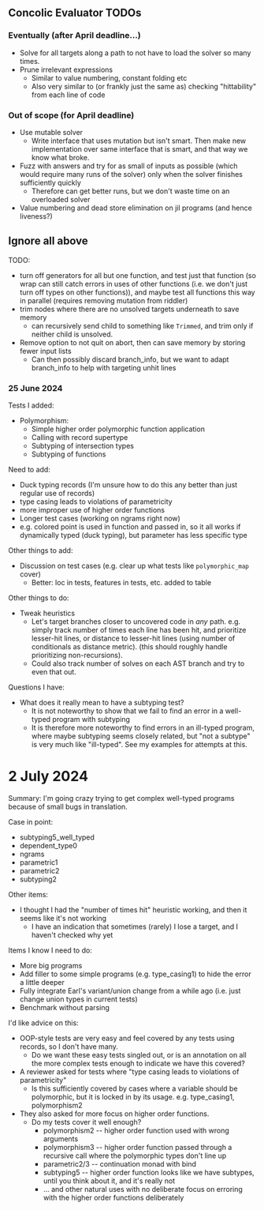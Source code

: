 ## Concolic Evaluator TODOs

### Eventually (after April deadline...)

* Solve for all targets along a path to not have to load the solver so many times.
* Prune irrelevant expressions
  * Similar to value numbering, constant folding etc
  * Also very similar to (or frankly just the same as) checking "hittability" from each line of code

### Out of scope (for April deadline)

* Use mutable solver
  * Write interface that uses mutation but isn't smart. Then make new implementation over same interface that is smart, and that way we know what broke.
* Fuzz with answers and try for as small of inputs as possible (which would require many runs of the solver) only when the solver finishes sufficiently quickly
  * Therefore can get better runs, but we don't waste time on an overloaded solver
* Value numbering and dead store elimination on jil programs (and hence liveness?)




## Ignore all above

TODO:
* turn off generators for all but one function, and test just that function (so wrap can still catch errors in uses of other functions (i.e. we don't just turn off types on other functions)), and maybe test all functions this way in parallel (requires removing mutation from riddler)
* trim nodes where there are no unsolved targets underneath to save memory
  * can recursively send child to something like `Trimmed`, and trim only if neither child is unsolved.
* Remove option to not quit on abort, then can save memory by storing fewer input lists
  * Can then possibly discard branch_info, but we want to adapt branch_info to help with targeting unhit lines

### 25 June 2024

Tests I added:
* Polymorphism:
  * Simple higher order polymorphic function application
  * Calling with record supertype
  * Subtyping of intersection types
  * Subtyping of functions


Need to add:
* Duck typing records (I'm unsure how to do this any better than just regular use of records)
* type casing leads to violations of parametricity
* more improper use of higher order functions
* Longer test cases (working on ngrams right now)
* e.g. colored point is used in function and passed in, so it all works if dynamically typed (duck typing), but parameter has less specific type

Other things to add:
* Discussion on test cases (e.g. clear up what tests like `polymorphic_map` cover)
  * Better: loc in tests, features in tests, etc. added to table

Other things to do:
* Tweak heuristics
  * Let's target branches closer to uncovered code in *any* path. e.g. simply track number of times each line has been hit, and prioritize lesser-hit lines, or distance to lesser-hit lines (using number of conditionals as distance metric). (this should roughly handle prioritizing non-recursions).
  * Could also track number of solves on each AST branch and try to even that out.

Questions I have:
* What does it really mean to have a subtyping test?
  * It is not noteworthy to show that we fail to find an error in a well-typed program with subtyping
  * It is therefore more noteworthy to find errors in an ill-typed program, where maybe subtyping seems closely related, but "not a subtype" is very much like "ill-typed". See my examples for attempts at this.



# 2 July 2024

Summary: I'm going crazy trying to get complex well-typed programs because of small bugs in translation.

Case in point:
* subtyping5_well_typed
* dependent_type0
* ngrams
* parametric1
* parametric2
* subtyping2

Other items:
* I thought I had the "number of times hit" heuristic working, and then it seems like it's not working
  * I have an indication that sometimes (rarely) I lose a target, and I haven't checked why yet

Items I know I need to do:
* More big programs
* Add filler to some simple programs (e.g. type_casing1) to hide the error a little deeper
* Fully integrate Earl's variant/union change from a while ago (i.e. just change union types in current tests)
* Benchmark without parsing

I'd like advice on this:
* OOP-style tests are very easy and feel covered by any tests using records, so I don't have many.
  * Do we want these easy tests singled out, or is an annotation on all the more complex tests enough to indicate we have this covered?
* A reviewer asked for tests where "type casing leads to violations of parametricity"
  * Is this sufficiently covered by cases where a variable should be polymorphic, but it is locked in by its usage. e.g. type_casing1, polymorphism2
* They also asked for more focus on higher order functions.
  * Do my tests cover it well enough?
    * polymorphism2 -- higher order function used with wrong arguments
    * polymorphism3 -- higher order function passed through a recursive call where the polymorphic types don't line up
    * parametric2/3 -- continuation monad with bind
    * subtyping5 -- higher order function looks like we have subtypes, until you think about it, and it's really not
    * ... and other natural uses with no deliberate focus on erroring with the higher order functions deliberately
